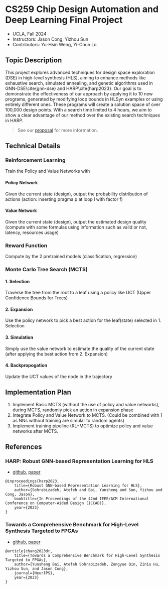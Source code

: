 # CS259 Chip Design Automation and Deep Learning Final Project
- UCLA, Fall 2024
- Instructors: Jason Cong, Yizhou Sun
- Contributors: Yu-Hsin Weng, Yi-Chun Lo
## Topic Description
This project explores advanced techniques for design space exploration (DSE) in high-level synthesis (HLS), aiming to enhance methods like exhaustive search, simulated annealing, and genetic algorithms used in GNN-DSE\cite{gnn-dse} and HARP\cite{harp2023}. Our goal is to demonstrate the effectiveness of our approach by applying it to 10 new programs, generated by modifying loop bounds in HLSyn examples or using entirely different ones. These programs will create a solution space of over 100,000 design points. With a search time limited to 4 hours, we aim to show a clear advantage of our method over the existing search techniques in HARP.
> See our [proposal](documentations/proposal.pdf) for more information.

## Technical Details
### Reinforcement Learning
Train the Policy and Value Networks with
#### Policy Network
Given the current state (design), output the probability distribution of actions (action: inserting pragma p at loop l with factor f)
#### Value Network
Given the current state (design), output the estimated design quality (compute with some formulas using information such as valid or not, latency, resources usage)
### Reward Function
Compute by the 2 pretrained models (classification, regression)
### Monte Carlo Tree Search (MCTS)
#### 1. Selection
Traverse the tree from the root to a leaf using a policy like UCT (Upper Confidence Bounds for Trees)
#### 2. Expansion
Use the policy network to pick a best action for the leaf(state) selected in 1. Selection
#### 3. Simulation
Simply use the value network to estimate the quality of the current state (after applying the best action from 2. Expansion)
#### 4. Backpropogation
Update the UCT values of the node in the trajectory

## Implementation Plan
1. Implement Basic MCTS (without the use of policy and value networks), during MCTS, randomly pick an action in expansion phase
2. Integrate Policy and Value Network to MCTS. (Could be combined with 1 as NNs without training are simular to random agents)
3. Implement training pipeline (RL+MCTS) to optimize policy and value networks after MCTS.

## References
### HARP:  Robust GNN-based Representation Learning for HLS
- [github](https://github.com/UCLA-VAST/HARP), [paper](https://ieeexplore.ieee.org/document/10323853)

```
@inproceedings{harp2023,
    title={Robust GNN-based Representation Learning for HLS},
    author={Sohrabizadeh, Atefeh and Bai, Yunsheng and Sun, Yizhou and Cong, Jason},
    booktitle={In Proceedings of the 42nd IEEE/ACM International Conference on Computer-Aided Design (ICCAD)},
    year={2023}
}
```

### Towards a Comprehensive Benchmark for High-Level Synthesis Targeted to FPGAs
- [github](https://github.com/UCLA-DM/HLSyn), [paper](https://proceedings.neurips.cc/paper_files/paper/2023/file/8dfc3a2720a4112243a285b98e0d4415-Paper-Datasets_and_Benchmarks.pdf)
```
@article{chang2023dr,
    title={Towards a Comprehensive Benchmark for High-Level Synthesis Targeted to FPGAs},
    author={Yunsheng Bai, Atefeh Sohrabizadeh, Zongyue Qin, Ziniu Hu, Yizhou Sun, and Jason Cong},
    journal={NeurIPS},
    year={2023}
}
```
